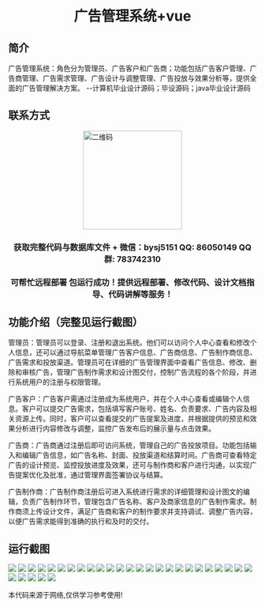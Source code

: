 <p><h1 align="center">广告管理系统+vue</h1></p>

## 简介
广告管理系统：角色分为管理员、广告客户和广告商；功能包括广告客户管理、广告商管理、广告需求管理、广告设计与调整管理、广告投放与效果分析等，提供全面的广告管理解决方案。    --计算机毕业设计源码；毕设源码；java毕业设计源码


## 联系方式
<img src="https://bs-1329754181.cos.ap-shanghai.myqcloud.com/wx.jpg" alt="二维码" style="display: block; margin: 0 auto;" width="200px">
<p><h3 align="center">获取完整代码与数据库文件 + 微信：bysj5151 QQ: 86050149 QQ群: 783742310</h3></p>
<p><h3 align="center">可帮忙远程部署 包运行成功！提供远程部署、修改代码、设计文档指导、代码讲解等服务！</h3></p>

## 功能介绍（完整见运行截图）
管理员：管理员可以登录、注册和退出系统。他们可以访问个人中心查看和修改个人信息，还可以通过导航菜单管理广告客户信息、广告商信息、广告制作商信息、广告需求和投放渠道。管理员可在详细的广告管理界面中查看广告信息、修改、删除和审核广告，管理广告制作需求和设计图交付，控制广告流程的各个阶段，并进行系统用户的注册与权限管理。

广告客户：广告客户需通过注册成为系统用户，并在个人中心查看或编辑个人信息。客户可以提交广告需求，包括填写客户账号、姓名、负责要求、广告内容及相关资源上传。同时，客户可以查看提交的广告提案及进度，并根据提供的预览和效果分析进行内容修改与调整，监控广告发布后的展示量与点击效果。

广告商：广告商通过注册后即可访问系统，管理自己的广告投放项目。功能包括输入和编辑广告信息，如广告名称、封面、投放渠道和结算时间。广告商可查看特定广告的设计预览、监控投放进度及效果，还可与制作商和客户进行沟通，以实现广告提案优化及批准，通过管理界面签署协议与结算。

广告制作商：广告制作商注册后可进入系统进行需求的详细管理和设计图文的编辑，负责广告制作环节，管理包含广告名称、客户及商家信息的广告制作需求。制作商须上传设计文件，满足广告商和客户的制作要求并支持调试、调整广告内容，以便广告需求能得到准确的执行和及时的交付。


## 运行截图
![](https://bs-1329754181.cos.ap-shanghai.myqcloud.com/ssm/AdManagementSystem/img/001.jpg)
![](https://bs-1329754181.cos.ap-shanghai.myqcloud.com/ssm/AdManagementSystem/img/002.jpg)
![](https://bs-1329754181.cos.ap-shanghai.myqcloud.com/ssm/AdManagementSystem/img/003.jpg)
![](https://bs-1329754181.cos.ap-shanghai.myqcloud.com/ssm/AdManagementSystem/img/004.jpg)
![](https://bs-1329754181.cos.ap-shanghai.myqcloud.com/ssm/AdManagementSystem/img/005.jpg)
![](https://bs-1329754181.cos.ap-shanghai.myqcloud.com/ssm/AdManagementSystem/img/006.jpg)
![](https://bs-1329754181.cos.ap-shanghai.myqcloud.com/ssm/AdManagementSystem/img/007.jpg)
![](https://bs-1329754181.cos.ap-shanghai.myqcloud.com/ssm/AdManagementSystem/img/008.jpg)
![](https://bs-1329754181.cos.ap-shanghai.myqcloud.com/ssm/AdManagementSystem/img/009.jpg)
![](https://bs-1329754181.cos.ap-shanghai.myqcloud.com/ssm/AdManagementSystem/img/010.jpg)
![](https://bs-1329754181.cos.ap-shanghai.myqcloud.com/ssm/AdManagementSystem/img/011.jpg)
![](https://bs-1329754181.cos.ap-shanghai.myqcloud.com/ssm/AdManagementSystem/img/012.jpg)
![](https://bs-1329754181.cos.ap-shanghai.myqcloud.com/ssm/AdManagementSystem/img/013.jpg)
![](https://bs-1329754181.cos.ap-shanghai.myqcloud.com/ssm/AdManagementSystem/img/014.jpg)
![](https://bs-1329754181.cos.ap-shanghai.myqcloud.com/ssm/AdManagementSystem/img/015.jpg)
![](https://bs-1329754181.cos.ap-shanghai.myqcloud.com/ssm/AdManagementSystem/img/016.jpg)
![](https://bs-1329754181.cos.ap-shanghai.myqcloud.com/ssm/AdManagementSystem/img/017.jpg)
![](https://bs-1329754181.cos.ap-shanghai.myqcloud.com/ssm/AdManagementSystem/img/018.jpg)
![](https://bs-1329754181.cos.ap-shanghai.myqcloud.com/ssm/AdManagementSystem/img/019.jpg)
![](https://bs-1329754181.cos.ap-shanghai.myqcloud.com/ssm/AdManagementSystem/img/020.jpg)
![](https://bs-1329754181.cos.ap-shanghai.myqcloud.com/ssm/AdManagementSystem/img/021.jpg)
![](https://bs-1329754181.cos.ap-shanghai.myqcloud.com/ssm/AdManagementSystem/img/022.jpg)
![](https://bs-1329754181.cos.ap-shanghai.myqcloud.com/ssm/AdManagementSystem/img/023.jpg)
![](https://bs-1329754181.cos.ap-shanghai.myqcloud.com/ssm/AdManagementSystem/img/024.jpg)
![](https://bs-1329754181.cos.ap-shanghai.myqcloud.com/ssm/AdManagementSystem/img/025.jpg)
![](https://bs-1329754181.cos.ap-shanghai.myqcloud.com/ssm/AdManagementSystem/img/026.jpg)
![](https://bs-1329754181.cos.ap-shanghai.myqcloud.com/ssm/AdManagementSystem/img/027.jpg)
![](https://bs-1329754181.cos.ap-shanghai.myqcloud.com/ssm/AdManagementSystem/img/028.jpg)
![](https://bs-1329754181.cos.ap-shanghai.myqcloud.com/ssm/AdManagementSystem/img/029.jpg)
![](https://bs-1329754181.cos.ap-shanghai.myqcloud.com/ssm/AdManagementSystem/img/030.jpg)

<p>本代码来源于网络,仅供学习参考使用!</p>
